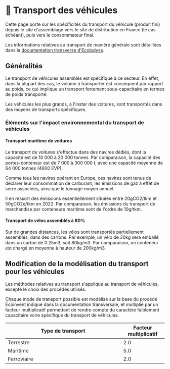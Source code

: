 # 🚚 Transport des véhicules

Cette page porte sur les spécificités du transport du véhicule (produit fini) depuis le site d'assemblage vers le site de distribution en France (le cas échéant), puis vers le consommateur final.

Les informations relatives au transport de manière générale sont détaillées dans la [documentation transverse d'Ecobalyse](../../documentation-transverse/transport.md).

## Généralités

Le transport de véhicules assemblés est spécifique à ce secteur. En effet, dans la plupart des cas, le volume à transporter est conséquent par rapport au poids, ce qui implique un transport fortement sous-capacitaire en termes de poids transporté.&#x20;

Les véhicules les plus grands, à l'instar des voitures, sont transportés dans des moyens de transports spécifiques.

### Éléments sur l'impact environnemental du transport de véhicules

#### Transport maritime de voitures

Le transport de voitures s'effectue dans des navires dédiés, dont la capacité est de 10 000 à 20 000 tonnes. Par comparaison, la capacité des portes-conteneur est de 7 000 à 300 000 t, avec une capacité moyenne de 64 000 tonnes (4600 EVP).

Comme tous les navires opérant en Europe, ces navires sont tenus de déclarer leur consommation de carburant, les émissions de gaz à effet de serre associées, ainsi que le tonnage moyen annuel.

Il en ressort des émissions essentiellement situées entre 20gCO2/tkm et 50gCO2e/tkm en 2022. Par comparaison, les émissions du transport de marchandise par conteneurs maritime sont de l'ordre de 10g/tkm.

#### Transport de vélos assemblés à 80%

Sur de grandes distances, les vélos sont transportés partiellement assemblés, dans des cartons. Par exemple, un vélo de 20kg sera emballé dans un carton de 0.25m3, soit 80kg/m3. Par comparaison, un conteneur est chargé en moyenne à hauteur de 200kg/m3.

## Modification de la modélisation du transport pour les véhicules

Les méthodes relatives au transport s'applique au transport de véhicules, excepté le choix des procédés utilisés.

Chaque mode de transport possible est modélisé sur la base du procédé Ecoinvent indiqué dans la documentation transversale, et multiplié par un facteur multiplicatif permettant de rendre compte du caractère faiblement capacitaire voire spécifique du transport de véhicules.

<table><thead><tr><th width="349">Type de transport</th><th>Facteur multiplicatif</th></tr></thead><tbody><tr><td>Terrestre</td><td>2.0</td></tr><tr><td>Maritime</td><td>5.0</td></tr><tr><td>Ferroviaire</td><td>2.0</td></tr></tbody></table>

